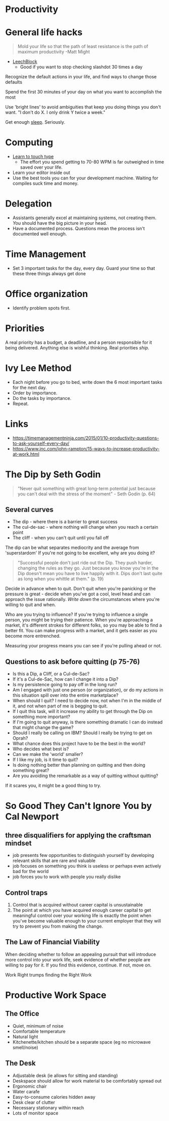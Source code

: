 # Productivity

# General life hacks

> Mold your life so that the path of least resistance is the path of maximum productivity -Matt Might

- [LeechBlock](https://addons.mozilla.org/en-US/firefox/addon/leechblock/)
  - Good if you want to stop checking slashdot 30 times a day

Recognize the default actions in your life, and find ways to change those defaults

Spend the first 30 minutes of your day on what you want to accomplish the most

Use 'bright lines' to avoid ambiguities that keep you doing things you don't want. "I don't do X. I only drink Y twice a week."

Get enough [sleep](./sleep.md). Seriously.

# Computing

- [Learn to touch type](http://10fastfingers.com/)
  - The effort you spend getting to 70-80 WPM is far outweighed in time saved over your life.
- Learn your editor inside out
- Use the best tools you can for your development machine. Waiting for compiles suck time and money.


# Delegation

- Assistants generally excel at maintaining systems, not creating them. *You* should have the big picture in your head.
- Have a documented process. Questions mean the process isn't documented well enough.

# Time Management

- Set 3 important tasks for the day, every day. Guard your time so that these three things always get done

# Office organization

- Identify problem spots first.

# Priorities

A real priority has a budget, a deadline, and a person responsible for it being delivered. Anything else is wishful thinking. Real priorities *ship*.

# Ivy Lee Method

- Each night before you go to bed, write down the 6 most important tasks for the next day.
- Order by importance.
- Do the tasks by importance.
- Repeat.

# Links

* <https://timemanagementninja.com/2015/01/10-productivity-questions-to-ask-yourself-every-day/>
* <https://www.inc.com/john-rampton/15-ways-to-increase-productivity-at-work.html>


# The Dip by Seth Godin

> "Never quit something with great long-term potential just because you can't deal with the stress of the moment" - Seth Godin (p. 64)

## Several curves


* The dip - where there is a barrier to great success
* The cul-de-sac - where nothing will change when you reach a certain point
* The cliff - when you can't quit until you fall off


The dip can be what separates mediocrity and the average from 'superstardom'
If you're not going to be excellent, why are you doing it?

> "Successful people don't just ride out the Dip. They push harder, changing the rules as they go. Just because you know you're in the Dip doesn't mean you have to live happily with it. Dips don't last quite as long when you whittle at them." (p. 19)

Decide in advance when to quit. Don't quit when you're panicking or the pressure is great - decide when you've got a cool, level head and can approach the issue rationally. *Write down* the circumstances where you're willing to quit and when.

Who are you trying to influence? If you're trying to influence a single person, you might be trying their patience. When you're approaching a market, it's different strokes for different folks, so you may be able to find a better fit. You can make progress with a market, and it gets easier as you become more entrenched.

Measuring your progress means you can see if you're pulling ahead or not.

## Questions to ask before quitting (p 75-76)



* Is this a Dip, a Cliff, or a Cul-de-Sac?
* If it's a Cul-de-Sac, how can I change it into a Dip?
* Is my persistence going to pay off in the long run?
* Am I engaged with just one person (or organization), or do my actions in this situation spill over into the entire marketplace?
* When should I quit? I need to decide now, not when I'm in the middle of it, and not when part of me is begging to quit.
* If I quit this task, will it increase my ability to get through the Dip on something more important?
* If I'm going to quit anyway, is there something dramatic I can do instead that might change the game?
* Should I really be calling on IBM? Should I really be trying to get on Oprah?
* What chance does this project have to be the best in the world?
* Who decides what best is?
* Can we make the 'world' smaller?
* If I like my job, is it time to quit?
* Is doing nothing better than planning on quitting and then doing something great?
* Are you avoiding the remarkable as a way of quitting without quitting?


If it scares you, it might be a good thing to try.

# So Good They Can't Ignore You by Cal Newport

## three disqualifiers for applying the craftsman mindset

* job presents few opportunities to distinguish yourself by developing relevant skills that are rare and valuable
* job focuses on something you think is useless or perhaps even actively bad for the world
* job forces you to work with people you really dislike


## Control traps

1. Control that is acquired without career capital is unsustainable
2. The point at which you have acquired enough career capital to get meaningful control over your working life is exactly the point when you've become valuable enough to your current employer that they will try to prevent you from making the change.


## The Law of Financial Viability
When deciding whether to follow an appealing pursuit that will introduce more
control into your work life, seek evidence of whether people are willing to pay
for it. If you find this evidence, continue. If not, move on.

Work Right trumps finding the Right Work

# Productive Work Space

## The Office

- Quiet, minimum of noise
- Comfortable temperature
- Natural light
- Kitchenette/kitchen should be a separate space (eg no microwave smell/noise)


## The Desk

- Adjustable desk (ie allows for sitting and standing)
- Deskspace should allow for work material to be comfortably spread out
- Ergonomic chair
- Water carafe
- Easy-to-consume calories hidden away
- Desk clear of clutter
- Necessary stationary within reach
- Lots of monitor space
